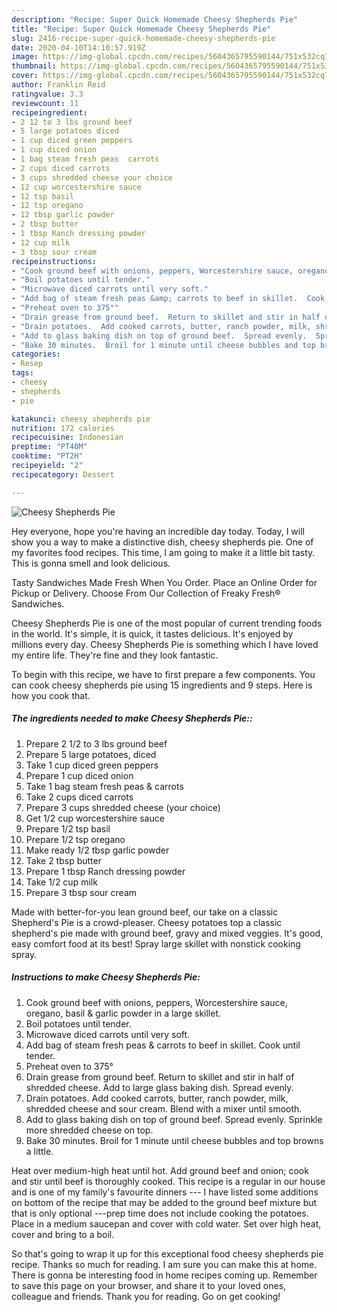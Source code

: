 ```yaml
---
description: "Recipe: Super Quick Homemade Cheesy Shepherds Pie"
title: "Recipe: Super Quick Homemade Cheesy Shepherds Pie"
slug: 2416-recipe-super-quick-homemade-cheesy-shepherds-pie
date: 2020-04-10T14:10:57.919Z
image: https://img-global.cpcdn.com/recipes/5604365795590144/751x532cq70/cheesy-shepherds-pie-recipe-main-photo.jpg
thumbnail: https://img-global.cpcdn.com/recipes/5604365795590144/751x532cq70/cheesy-shepherds-pie-recipe-main-photo.jpg
cover: https://img-global.cpcdn.com/recipes/5604365795590144/751x532cq70/cheesy-shepherds-pie-recipe-main-photo.jpg
author: Franklin Reid
ratingvalue: 3.3
reviewcount: 11
recipeingredient:
- 2 12 to 3 lbs ground beef
- 5 large potatoes diced
- 1 cup diced green peppers
- 1 cup diced onion
- 1 bag steam fresh peas  carrots
- 2 cups diced carrots
- 3 cups shredded cheese your choice
- 12 cup worcestershire sauce
- 12 tsp basil
- 12 tsp oregano
- 12 tbsp garlic powder
- 2 tbsp butter
- 1 tbsp Ranch dressing powder
- 12 cup milk
- 3 tbsp sour cream
recipeinstructions:
- "Cook ground beef with onions, peppers, Worcestershire sauce, oregano, basil &amp; garlic powder in a large skillet."
- "Boil potatoes until tender."
- "Microwave diced carrots until very soft."
- "Add bag of steam fresh peas &amp; carrots to beef in skillet.  Cook until tender."
- "Preheat oven to 375°"
- "Drain grease from ground beef.  Return to skillet and stir in half of shredded cheese.  Add to large glass baking dish.  Spread evenly."
- "Drain potatoes.  Add cooked carrots, butter, ranch powder, milk, shredded cheese and sour cream.  Blend with a mixer until smooth."
- "Add to glass baking dish on top of ground beef.  Spread evenly.  Sprinkle more shredded cheese on top."
- "Bake 30 minutes.  Broil for 1 minute until cheese bubbles and top browns a little."
categories:
- Resep
tags:
- cheesy
- shepherds
- pie

katakunci: cheesy shepherds pie
nutrition: 172 calories
recipecuisine: Indonesian
preptime: "PT40M"
cooktime: "PT2H"
recipeyield: "2"
recipecategory: Dessert

---
```



![Cheesy Shepherds Pie](https://img-global.cpcdn.com/recipes/5604365795590144/751x532cq70/cheesy-shepherds-pie-recipe-main-photo.jpg)

Hey everyone, hope you're having an incredible day today. Today, I will show you a way to make a distinctive dish, cheesy shepherds pie. One of my favorites food recipes. This time, I am going to make it a little bit tasty. This is gonna smell and look delicious.

Tasty Sandwiches Made Fresh When You Order. Place an Online Order for Pickup or Delivery. Choose From Our Collection of Freaky Fresh® Sandwiches.

Cheesy Shepherds Pie is one of the most popular of current trending foods in the world. It's simple, it is quick, it tastes delicious. It's enjoyed by millions every day. Cheesy Shepherds Pie is something which I have loved my entire life. They're fine and they look fantastic.


To begin with this recipe, we have to first prepare a few components. You can cook cheesy shepherds pie using 15 ingredients and 9 steps. Here is how you cook that.

##### The ingredients needed to make Cheesy Shepherds Pie::

1. Prepare 2 1/2 to 3 lbs ground beef
1. Prepare 5 large potatoes, diced
1. Take 1 cup diced green peppers
1. Prepare 1 cup diced onion
1. Take 1 bag steam fresh peas &amp; carrots
1. Take 2 cups diced carrots
1. Prepare 3 cups shredded cheese (your choice)
1. Get 1/2 cup worcestershire sauce
1. Prepare 1/2 tsp basil
1. Prepare 1/2 tsp oregano
1. Make ready 1/2 tbsp garlic powder
1. Take 2 tbsp butter
1. Prepare 1 tbsp Ranch dressing powder
1. Take 1/2 cup milk
1. Prepare 3 tbsp sour cream


Made with better-for-you lean ground beef, our take on a classic Shepherd&#39;s Pie is a crowd-pleaser. Cheesy potatoes top a classic shepherd&#39;s pie made with ground beef, gravy and mixed veggies. It&#39;s good, easy comfort food at its best! Spray large skillet with nonstick cooking spray. 

##### Instructions to make Cheesy Shepherds Pie:

1. Cook ground beef with onions, peppers, Worcestershire sauce, oregano, basil &amp; garlic powder in a large skillet.
1. Boil potatoes until tender.
1. Microwave diced carrots until very soft.
1. Add bag of steam fresh peas &amp; carrots to beef in skillet.  Cook until tender.
1. Preheat oven to 375°
1. Drain grease from ground beef.  Return to skillet and stir in half of shredded cheese.  Add to large glass baking dish.  Spread evenly.
1. Drain potatoes.  Add cooked carrots, butter, ranch powder, milk, shredded cheese and sour cream.  Blend with a mixer until smooth.
1. Add to glass baking dish on top of ground beef.  Spread evenly.  Sprinkle more shredded cheese on top.
1. Bake 30 minutes.  Broil for 1 minute until cheese bubbles and top browns a little.


Heat over medium-high heat until hot. Add ground beef and onion; cook and stir until beef is thoroughly cooked. This recipe is a regular in our house and is one of my family&#39;s favourite dinners --- I have listed some additions on bottom of the recipe that may be added to the ground beef mixture but that is only optional ---prep time does not include cooking the potatoes. Place in a medium saucepan and cover with cold water. Set over high heat, cover and bring to a boil. 

So that's going to wrap it up for this exceptional food cheesy shepherds pie recipe. Thanks so much for reading. I am sure you can make this at home. There is gonna be interesting food in home recipes coming up. Remember to save this page on your browser, and share it to your loved ones, colleague and friends. Thank you for reading. Go on get cooking!
